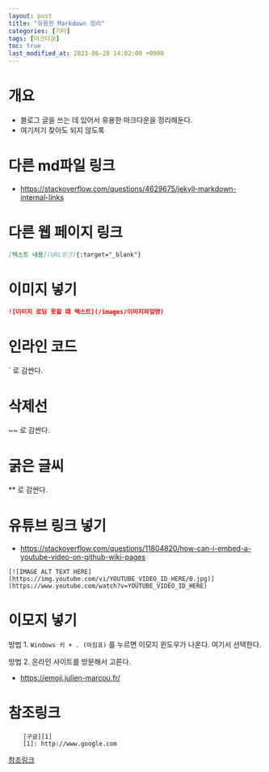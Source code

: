 ```yaml
---
layout: post
title: "유용한 Markdown 정리"
categories: [기타]
tags: [마크다운]
toc: true
last_modified_at: 2023-06-28 14:02:00 +0900
---
```


# 개요
- 블로그 글을 쓰는 데 있어서 유용한 마크다운을 정리해둔다.
- 여기저기 찾아도 되지 않도록 

# 다른 md파일 링크 
- https://stackoverflow.com/questions/4629675/jekyll-markdown-internal-links


# 다른 웹 페이지 링크 
```md
[텍스트 내용](URL링크){:target="_blank"}
```

# 이미지 넣기 
```md
![이미지 로딩 못할 떄 텍스트](/images/이미지파일명)
```

# 인라인 코드 
` 로 감싼다. 

# 삭제선 
~~ 로 감싼다. 

# 굵은 글씨 
** 로 감싼다. 

# 유튜브 링크 넣기 
- https://stackoverflow.com/questions/11804820/how-can-i-embed-a-youtube-video-on-github-wiki-pages
```
[![IMAGE ALT TEXT HERE](https://img.youtube.com/vi/YOUTUBE_VIDEO_ID_HERE/0.jpg)](https://www.youtube.com/watch?v=YOUTUBE_VIDEO_ID_HERE)
```

# 이모지 넣기 
방법 1. `Windows 키 + . (마침표)` 를 누르면 이모지 윈도우가 나온다. 여기서 선택한다. 

방법 2. 온라인 사이트를 방문해서 고른다. 
- https://emoji.julien-marcou.fr/


# 참조링크
```
    [구글][1]
    [1]: http://www.google.com
```

[참조링크][1] 

[1]: https://taewan.kim/post/markdown/